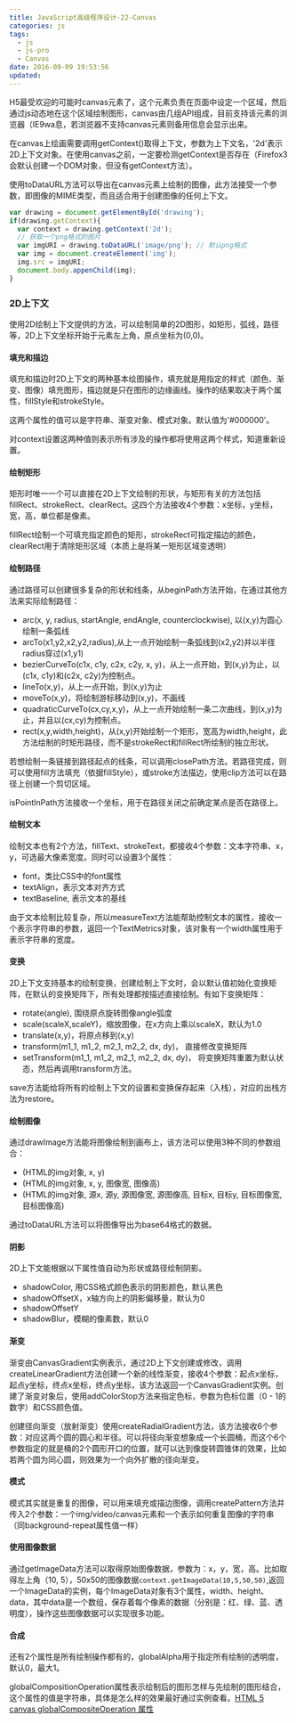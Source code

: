 ```yaml
---
title: JavaScript高级程序设计-22-Canvas
categories: js
tags:
  - js
  - js-pro
  - Canvas
date: 2016-09-09 19:53:56
updated:
---
```


H5最受欢迎的可能时canvas元素了，这个元素负责在页面中设定一个区域，然后通过js动态地在这个区域绘制图形，canvas由几组API组成，目前支持该元素的浏览器（IE9wa息，若浏览器不支持canvas元素则备用信息会显示出来。

在canvas上绘画需要调用getContext()取得上下文，参数为上下文名，'2d'表示2D上下文对象。在使用canvas之前，一定要检测getContext是否存在（Firefox3会默认创建一个DOM对象，但没有getContext方法）。

使用toDataURL方法可以导出在canvas元素上绘制的图像，此方法接受一个参数，即图像的MIME类型，而且适合用于创建图像的任何上下文。
```js
var drawing = document.getElementById('drawing');
if(drawing.getContext){
  var context = drawing.getContext('2d');
  // 获取一个png格式的图片
  var imgURI = drawing.toDataURL('image/png'); // 默认png格式
  var img = document.createElement('img');
  img.src = imgURI;
  document.body.appenChild(img);
}
```

### 2D上下文
使用2D绘制上下文提供的方法，可以绘制简单的2D图形，如矩形，弧线，路径等，2D上下文坐标开始于元素左上角，原点坐标为(0,0)。

#### 填充和描边
填充和描边时2D上下文的两种基本绘图操作，填充就是用指定的样式（颜色、渐变、图像）填充图形，描边就是只在图形的边缘画线。操作的结果取决于两个属性，fillStyle和strokeStyle。

这两个属性的值可以是字符串、渐变对象、模式对象。默认值为'#000000'。

对context设置这两种值则表示所有涉及的操作都将使用这两个样式，知道重新设置。

#### 绘制矩形
矩形时唯一一个可以直接在2D上下文绘制的形状，与矩形有关的方法包括fillRect、strokeRect、clearRect。这四个方法接收4个参数：x坐标，y坐标，宽，高，单位都是像素。

fillRect绘制一个可填充指定颜色的矩形，strokeRect可指定描边的颜色，clearRect用于清除矩形区域（本质上是将某一矩形区域变透明）

#### 绘制路径
通过路径可以创建很多复杂的形状和线条，从beginPath方法开始，在通过其他方法来实际绘制路径：
- arc(x, y, radius, startAngle, endAngle, counterclockwise), 以(x,y)为圆心绘制一条弧线
- arcTo(x1,y2,x2,y2,radius),从上一点开始绘制一条弧线到(x2,y2)并以半径radius穿过(x1,y1)
- bezierCurveTo(c1x, c1y, c2x, c2y, x, y)，从上一点开始，到(x,y)为止，以(c1x, c1y)和(c2x, c2y)为控制点。
- lineTo(x,y)，从上一点开始，到(x,y)为止
- moveTo(x,y)，将绘制游标移动到(x,y)，不画线
- quadraticCurveTo(cx,cy,x,y)，从上一点开始绘制一条二次曲线，到(x,y)为止，并且以(cx,cy)为控制点。
- rect(x,y,width,height)，从(x,y)开始绘制一个矩形，宽高为width,height，此方法绘制的时矩形路径，而不是strokeRect和fillRect所绘制的独立形状。

若想绘制一条链接到路径起点的线条，可以调用closePath方法。若路径完成，则可以使用fill方法填充（依据fillStyle），或stroke方法描边，使用clip方法可以在路径上创建一个剪切区域。

isPointInPath方法接收一个坐标，用于在路径关闭之前确定某点是否在路径上。

#### 绘制文本
绘制文本也有2个方法，fillText、strokeText，都接收4个参数：文本字符串、x，y，可选最大像素宽度。同时可以设置3个属性：
- font，类比CSS中的font属性
- textAlign，表示文本对齐方式
- textBaseline, 表示文本的基线

由于文本绘制比较复杂，所以measureText方法能帮助控制文本的属性，接收一个表示字符串的参数，返回一个TextMetrics对象，该对象有一个width属性用于表示字符串的宽度。

#### 变换
2D上下文支持基本的绘制变换，创建绘制上下文时，会以默认值初始化变换矩阵，在默认的变换矩阵下，所有处理都按描述直接绘制。有如下变换矩阵：
- rotate(angle), 围绕原点旋转图像angle弧度
- scale(scaleX,scaleY)，缩放图像，在x方向上乘以scaleX，默认为1.0
- translate(x,y)，将原点移到(x,y)
- transform(m1_1, m1_2, m2_1, m2_2, dx, dy)， 直接修改变换矩阵
- setTransform(m1_1, m1_2, m2_1, m2_2, dx, dy)， 将变换矩阵重置为默认状态，然后再调用transform方法。

save方法能给将所有的绘制上下文的设置和变换保存起来（入栈），对应的出栈方法为restore。

#### 绘制图像
通过drawImage方法能将图像绘制到画布上，该方法可以使用3种不同的参数组合：
- (HTML的img对象, x, y)
- (HTML的img对象, x, y, 图像宽, 图像高)
- (HTML的img对象, 源x, 源y, 源图像宽, 源图像高, 目标x, 目标y, 目标图像宽, 目标图像高)

通过toDataURL方法可以将图像导出为base64格式的数据。

#### 阴影
2D上下文能根据以下属性值自动为形状或路径绘制阴影。
- shadowColor, 用CSS格式颜色表示的阴影颜色，默认黑色
- shadowOffsetX，x轴方向上的阴影偏移量，默认为0
- shadowOffsetY
- shadowBlur，模糊的像素数，默认0

#### 渐变
渐变由CanvasGradient实例表示，通过2D上下文创建或修改，调用createLinearGradient方法创建一个新的线性渐变，接收4个参数：起点x坐标，起点y坐标，终点x坐标，终点y坐标，该方法返回一个CanvasGradient实例。创建了渐变对象后，使用addColorStop方法来指定色标，参数为色标位置（0 - 1的数字）和CSS颜色值。

创建径向渐变（放射渐变）使用createRadialGradient方法，该方法接收6个参数：对应这两个圆的圆心和半径。可以将径向渐变想象成一个长圆桶，而这个6个参数指定的就是桶的2个圆形开口的位置，就可以达到像旋转圆锥体的效果，比如若两个圆为同心圆，则效果为一个向外扩散的径向渐变。

#### 模式
模式其实就是重复的图像，可以用来填充或描边图像，调用createPattern方法并传入2个参数：一个img/video/canvas元素和一个表示如何重复图像的字符串（同background-repeat属性值一样）

#### 使用图像数据
通过getImageData方法可以取得原始图像数据，参数为：x，y，宽，高。比如取得左上角（10, 5），50x50的图像数据`context.getImageData(10,5,50,50)`,返回一个ImageData的实例，每个ImageData对象有3个属性，width、height、data，其中data是一个数组，保存着每个像素的数据（分别是：红、绿、蓝、透明度），操作这些图像数据可以实现很多功能。


#### 合成
还有2个属性是所有绘制操作都有的，globalAlpha用于指定所有绘制的透明度，默认0，最大1。

globalCompositionOperation属性表示绘制后的图形怎样与先绘制的图形结合，这个属性的值是字符串，具体是怎么样的效果最好通过实例查看。[HTML 5 canvas globalCompositeOperation 属性](http://www.w3school.com.cn/tags/canvas_globalcompositeoperation.asp)
